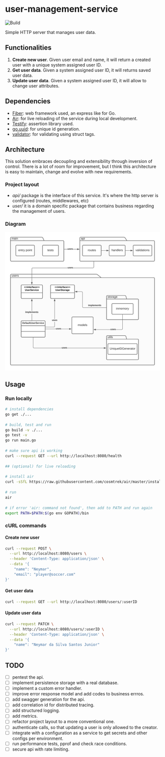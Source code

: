 # user-management-service

![Build](https://github.com/JordyBaylac/user-management-service/actions/workflows/go.yml/badge.svg?branch=main)

Simple HTTP server that manages user data.

## Functionalities
1. __Create new user__. Given user email and name, it will return a created user with a unique system assigned user ID.
2. __Get user data__. Given a system assigned user ID, it will returns saved user data.
3. __Update user data__. Given a system assigned user ID, it will allow to change user attributes.

## Dependencies
- [Fiber](https://gofiber.io/): web framework used, an express like for Go.
- [Air](https://github.com/cosmtrek/air): for live reloading of the service during local development.
- [Testify](https://github.com/stretchr/testify): assertion library used.
- [go.uuid](https://github.com/satori/go.uuid): for unique id generation.
- [validator](https://github.com/go-playground/validator): for validating using struct tags.

## Architecture
This solution embraces decoupling and extensibility through inversion of control. There is a lot of room for improvement, but I think this architecture is easy to maintain, change and evolve with new requirements.

### Project layout
- _api/_ package is the interface of this service. It's where the http server is configured (routes, middlewares, etc)
- _user/_ it is a domain specific package that contains business regarding the management of users.

### Diagram
![Architecture Diagram](architecture.png)

## Usage
### Run locally
```sh
# install dependencies
go get ./...

# build, test and run
go build -v ./...
go test -v
go run main.go

# make sure api is working
curl --request GET --url http://localhost:8080/health

## (optional) for live reloading

# install air
curl -sSfL https://raw.githubusercontent.com/cosmtrek/air/master/install.sh | sh -s -- -b $(go env GOPATH)/bin

# run
air

# if error 'air: command not found', then add to PATH and run again
export PATH=$PATH:$(go env GOPATH)/bin
```

### cURL commands
#### Create new user
```sh
curl --request POST \
  --url http://localhost:8080/users \
  --header 'Content-Type: application/json' \
  --data '{
	"name": "Neymar",
	"email": "player@soccer.com"
}'
```

#### Get user data
```sh
curl --request GET --url http://localhost:8080/users/:userID
```

#### Update user data
```sh
curl --request PATCH \
  --url http://localhost:8080/users/:userID \
  --header 'Content-Type: application/json' \
  --data '{
	"name": "Neymar da Silva Santos Junior"
}'
```

## TODO
- [ ] pentest the api.
- [ ] implement persistence storage with a real database. 
- [ ] implement a custom error handler.
- [ ] improve error response model and add codes to business errros.
- [ ] add swagger generation for the api.
- [ ] add correlation id for distributed tracing.
- [ ] add structured logging.
- [ ] add metrics.
- [ ] refactor project layout to a more conventional one.
- [ ] authenticate calls, so that updating a user is only allowed to the creator.
- [ ] integrate with a configuration as a service to get secrets and other configs per environment.
- [ ] run performance tests, pprof and check race conditions.
- [ ] secure api with rate limiting.
